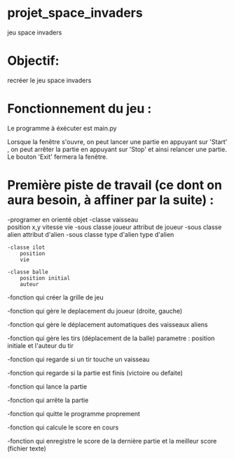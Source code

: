 # projet_space_invaders
jeu space invaders 

# Objectif: 
recréer le jeu space invaders

# Fonctionnement du jeu :

Le programme à éxécuter est main.py

Lorsque la fenêtre s'ouvre, on peut lancer une partie en appuyant sur 'Start' , on peut arrêter la partie en appuyant sur 'Stop' et ainsi relancer une partie. Le bouton 'Exit' fermera la fenêtre.

# Première piste de travail (ce dont on aura besoin, à affiner par la suite) :

-programer en orienté objet
    -classe vaisseau   
        position x,y
        vitesse
        vie
        -sous classe joueur
            attribut de joueur
        -sous classe alien
            attribut d'alien
            -sous classe type d'alien
                type d'alien
            
    -classe ilot
        position
        vie

    -classe balle
        position initial
        auteur

-fonction qui créer la grille de jeu

-fonction qui gère le deplacement du joueur (droite, gauche)

-fonction qui gère le déplacement automatiques des vaisseaux aliens

-fonction qui gère les tirs (déplacement de la balle)
    parametre : position initiale et l'auteur du tir

-fonction qui regarde si un tir touche un vaisseau

-fonction qui regarde si la partie est finis (victoire ou defaite)

-fonction qui lance la partie 

-fonction qui arrête la partie

-fonction qui quitte le programme proprement

-fonction qui calcule le score en cours

-fonction qui enregistre le score de la dernière partie et la meilleur score (fichier texte)

